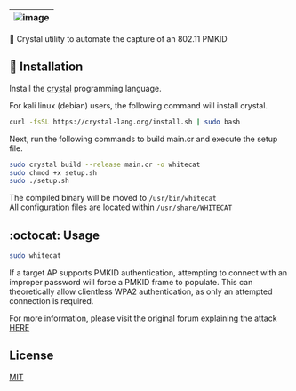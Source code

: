 | ![image](https://user-images.githubusercontent.com/63486672/114242139-05487480-9950-11eb-9fa5-f91d6ab18943.png) |
| :------: |
🔮 Crystal utility to automate the capture of an 802.11 PMKID

## 📝 Installation

Install the [crystal](https://crystal-lang.org/install/) programming language.

For kali linux (debian) users, the following command will install crystal.
```bash
curl -fsSL https://crystal-lang.org/install.sh | sudo bash
```
Next, run the following commands to build main.cr and execute the setup file.
```bash
sudo crystal build --release main.cr -o whitecat
sudo chmod +x setup.sh
sudo ./setup.sh
```

The compiled binary will be moved to `/usr/bin/whitecat`  
All configuration files are located within `/usr/share/WHITECAT`

## :octocat: Usage

```bash
sudo whitecat
```

If a target AP supports PMKID authentication, attempting to connect with an improper password will force a PMKID frame to populate.
This can theoretically allow clientless WPA2 authentication, as only an attempted connection is required.

For more information, please visit the original forum explaining the attack [HERE](https://hashcat.net/forum/thread-7717.html)

## License
[MIT](https://choosealicense.com/licenses/mit/)
